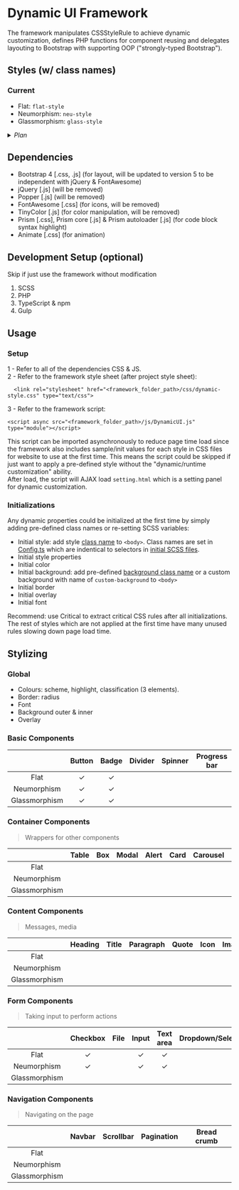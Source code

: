 # Dynamic UI  Framework

The framework manipulates CSSStyleRule to achieve dynamic customization, defines PHP functions for component reusing and delegates layouting  to Bootstrap with supporting OOP ("strongly-typed Bootstrap").

## Styles   (w/ class names)
### Current
<a id="style-names"></a>
+ Flat: ```flat-style```
+ Neumorphism: ```neu-style```
+ Glassmorphism: ```glass-style```

<details>
<summary><i>Plan</i></summary>
<!--Blank line on purpuse-->

+ Material
+ Skeuomorphism
+ Gradient
+ Neon
+ Cyberpunk
+ Metalic
+ NES/Pixel/Arcade
+ Grid
+ 3D
+ Windows
+ Monograph
+ Vintage/Retro
+ Rainbow
+ Textbook
</details>

## Dependencies
  + Bootstrap 4 [.css,  .js] (for layout, will be updated to version 5 to be independent with jQuery & FontAwesome)
  + jQuery [.js] (will be removed)
  + Popper [.js] (will be removed)
  + FontAwesome [.css] (for icons, will be removed)
  + TinyColor [.js] (for color manipulation, will be removed)
  + Prism [.css], Prism core [.js] & Prism autoloader [.js] (for code block syntax highlight)
  + Animate [.css] (for animation)

## Development Setup (optional)
Skip if just use the framework without modification
1. SCSS
2. PHP
3. TypeScript & npm
4. Gulp

## Usage
### Setup
1 - Refer to all of the dependencies CSS & JS.  
2 - Refer to the framework style sheet (after project style sheet):  
```      
  <link rel="stylesheet" href="<framework_folder_path>/css/dynamic-style.css" type="text/css">
  ```  
3 - Refer to the framework script:  
```  
<script async src="<framework_folder_path>/js/DynamicUI.js" type="module"></script>
```  
This script can be imported  asynchronously to reduce page time load since the framework also includes sample/init values for each style in CSS files for  website to use at the first time. This means the script could be skipped if just want to apply a pre-defined style without the "dynamic/runtime customization" ability.  
After load, the script will AJAX load ```setting.html``` which is a setting panel for dynamic customization.  
### Initializations
Any dynamic properties could be initialized at the first time by simply adding pre-defined class names or re-setting SCSS variables:
  + Initial style: add style [class name](#style-names) to ```<body>```. Class names are set in [Config.ts](ts/Config.ts) which are indentical to selectors in [initial SCSS files](./scss/init).  
  + Initial style properties
  + Initial color
  + Initial background: add pre-defined [background class name](./backgrounds) or a custom background with name of ```custom-background```  to ```<body>```
  + Initial border
  + Initial overlay
  + Initial font

Recommend: use Critical to extract critical CSS rules after all initializations. The rest of styles which are not applied at the first time have many unused rules slowing down page load time.  
## Stylizing
### Global
+ Colours: scheme, highlight, classification (3 elements).
+ Border: radius
+ Font
+ Background outer & inner
+ Overlay
  
### Basic Components

|               	| Button 	| Badge 	| Divider 	| Spinner 	| Progress bar 	|
|:-------------:	|:------:	|:-----:	|:-------:	|:-------:	|:------------:	|
|      Flat     	|    ✓   	|   ✓   	|         	|         	|              	|
|  Neumorphism  	|    ✓   	|   ✓   	|         	|         	|              	|
| Glassmorphism 	|    ✓   	|   ✓   	|         	|         	|              	||              	|


### Container Components
> Wrappers for other components

|               	| Table 	| Box 	| Modal 	| Alert 	| Card 	| Carousel 	| Toast 	| Tab 	| Tooltip 	|
|:-------------:	|:-----:	|:---:	|:-----:	|:-----:	|:----:	|:--------:	|:-----:	|:---:	|:-------:	|
|      Flat     	|       	|     	|       	|       	|      	|          	|       	|     	|         	|
|  Neumorphism  	|       	|     	|       	|       	|      	|          	|       	|     	|         	|
| Glassmorphism 	|       	|     	|       	|       	|      	|          	|       	|     	|         	|


### Content Components
> Messages, media

|               	| Heading 	| Title 	| Paragraph 	| Quote 	| Icon 	| Image 	| Video 	| Iframe 	|
|:-------------:	|:-------:	|:-----:	|:---------:	|:-----:	|:----:	|:-----:	|:-----:	|:------:	|
|      Flat     	|         	|       	|           	|       	|      	|       	|       	|        	|
|  Neumorphism  	|         	|       	|           	|       	|      	|       	|       	|        	|
| Glassmorphism 	|         	|       	|           	|       	|      	|       	|       	|        	|

### Form Components
> Taking input to perform actions

|               	| Checkbox 	| File 	| Input 	| Text area 	| Dropdown/Select 	| Multiple select 	| Radio 	| Segmented control 	| Range slider 	| Switch 	| Color picker 	|
|:-------------:	|:--------:	|:----:	|:-----:	|:---------:	|:---------------:	|:---------------:	|:-----:	|:-----------------:	|:------------:	|:------:	|:------------:	|
|      Flat     	|     ✓    	|      	|   ✓   	|     ✓     	|                 	|                 	|   ✓   	|         ✓         	|              	|        	|              	|
|  Neumorphism  	|     ✓    	|      	|   ✓   	|     ✓     	|                 	|                 	|   ✓   	|         ✓         	|       ✓      	|    ✓   	|              	|
| Glassmorphism 	|          	|      	|       	|           	|                 	|                 	|       	|         ✓         	|              	|        	|              	|

### Navigation Components
> Navigating on the page

|               	| Navbar 	| Scrollbar 	| Pagination 	| Bread crumb 	|
|:-------------:	|:------:	|:---------:	|:----------:	|:-----------:	|
|      Flat     	|        	|           	|            	|             	|
|  Neumorphism  	|        	|           	|            	|             	|
| Glassmorphism 	|        	|           	|            	|             	|